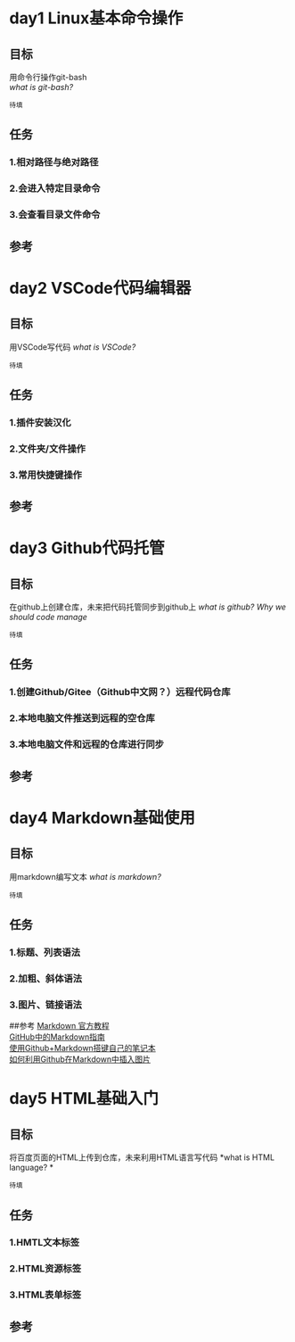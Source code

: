 # day1 Linux基本命令操作
## 目标
用命令行操作git-bash<br>
*what is git-bash?*
```
待填
```
## 任务
### 1.相对路径与绝对路径
### 2.会进入特定目录命令
### 3.会查看目录文件命令
## 参考


# day2 VSCode代码编辑器
## 目标
用VSCode写代码
*what is VSCode?*
```
待填
```
## 任务
### 1.插件安装汉化
### 2.文件夹/文件操作
### 3.常用快捷键操作
## 参考

# day3 Github代码托管
## 目标
在github上创建仓库，未来把代码托管同步到github上
*what is github? Why we should code manage*
```
待填
```
## 任务
### 1.创建Github/Gitee（Github中文网？）远程代码仓库
### 2.本地电脑文件推送到远程的空仓库
### 3.本地电脑文件和远程的仓库进行同步
## 参考

# day4 Markdown基础使用
## 目标
用markdown编写文本
*what is markdown?*
```
待填
```
## 任务
### 1.标题、列表语法
### 2.加粗、斜体语法
### 3.图片、链接语法
##参考
[Markdown 官方教程](https://markdown.com.cn/basic-syntax/links.html)<br>
[GitHub中的Markdown指南](https://blog.csdn.net/Marco___/article/details/90344592)<br>
[使用Github+Markdown搭键自己的笔记本](https://blog.csdn.net/ZM_Yang/article/details/105617607)<br>
[如何利用Github在Markdown中插入图片](https://www.jianshu.com/p/c7618a53454f)

# day5 HTML基础入门
## 目标
将百度页面的HTML上传到仓库，未来利用HTML语言写代码
*what is HTML language? *
```
待填
```
## 任务
### 1.HMTL文本标签
### 2.HTML资源标签
### 3.HTML表单标签
## 参考
